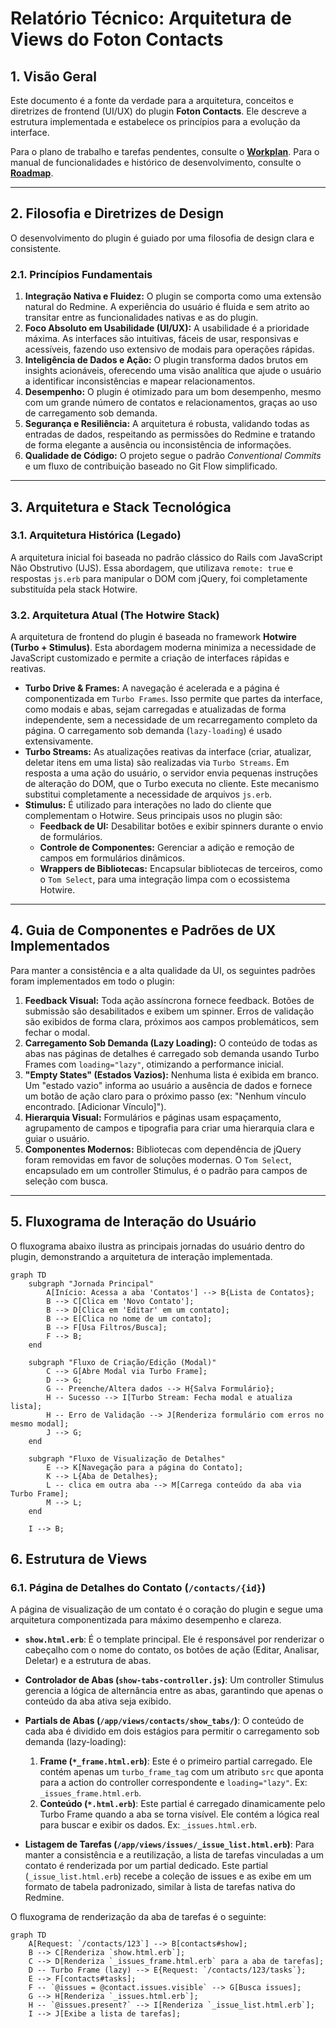 # Relatório Técnico: Arquitetura de Views do Foton Contacts

## 1. Visão Geral

Este documento é a fonte da verdade para a arquitetura, conceitos e diretrizes de frontend (UI/UX) do plugin **Foton Contacts**. Ele descreve a estrutura implementada e estabelece os princípios para a evolução da interface.

Para o plano de trabalho e tarefas pendentes, consulte o **[Workplan](workplan.md)**.
Para o manual de funcionalidades e histórico de desenvolvimento, consulte o **[Roadmap](ROADMAP.md)**.

---

## 2. Filosofia e Diretrizes de Design

O desenvolvimento do plugin é guiado por uma filosofia de design clara e consistente.

### 2.1. Princípios Fundamentais

1.  **Integração Nativa e Fluidez:** O plugin se comporta como uma extensão natural do Redmine. A experiência do usuário é fluida e sem atrito ao transitar entre as funcionalidades nativas e as do plugin.
2.  **Foco Absoluto em Usabilidade (UI/UX):** A usabilidade é a prioridade máxima. As interfaces são intuitivas, fáceis de usar, responsivas e acessíveis, fazendo uso extensivo de modais para operações rápidas.
3.  **Inteligência de Dados e Ação:** O plugin transforma dados brutos em insights acionáveis, oferecendo uma visão analítica que ajude o usuário a identificar inconsistências e mapear relacionamentos.
4.  **Desempenho:** O plugin é otimizado para um bom desempenho, mesmo com um grande número de contatos e relacionamentos, graças ao uso de carregamento sob demanda.
5.  **Segurança e Resiliência:** A arquitetura é robusta, validando todas as entradas de dados, respeitando as permissões do Redmine e tratando de forma elegante a ausência ou inconsistência de informações.
6.  **Qualidade de Código:** O projeto segue o padrão *Conventional Commits* e um fluxo de contribuição baseado no Git Flow simplificado.

---

## 3. Arquitetura e Stack Tecnológica

### 3.1. Arquitetura Histórica (Legado)

A arquitetura inicial foi baseada no padrão clássico do Rails com JavaScript Não Obstrutivo (UJS). Essa abordagem, que utilizava `remote: true` e respostas `js.erb` para manipular o DOM com jQuery, foi completamente substituída pela stack Hotwire.

### 3.2. Arquitetura Atual (The Hotwire Stack)

A arquitetura de frontend do plugin é baseada no framework **Hotwire (Turbo + Stimulus)**. Esta abordagem moderna minimiza a necessidade de JavaScript customizado e permite a criação de interfaces rápidas e reativas.

- **Turbo Drive & Frames:** A navegação é acelerada e a página é componentizada em `Turbo Frames`. Isso permite que partes da interface, como modais e abas, sejam carregadas e atualizadas de forma independente, sem a necessidade de um recarregamento completo da página. O carregamento sob demanda (`lazy-loading`) é usado extensivamente.
- **Turbo Streams:** As atualizações reativas da interface (criar, atualizar, deletar itens em uma lista) são realizadas via `Turbo Streams`. Em resposta a uma ação do usuário, o servidor envia pequenas instruções de alteração do DOM, que o Turbo executa no cliente. Este mecanismo substitui completamente a necessidade de arquivos `js.erb`.
- **Stimulus:** É utilizado para interações no lado do cliente que complementam o Hotwire. Seus principais usos no plugin são:
    - **Feedback de UI:** Desabilitar botões e exibir spinners durante o envio de formulários.
    - **Controle de Componentes:** Gerenciar a adição e remoção de campos em formulários dinâmicos.
    - **Wrappers de Bibliotecas:** Encapsular bibliotecas de terceiros, como o `Tom Select`, para uma integração limpa com o ecossistema Hotwire.

---

## 4. Guia de Componentes e Padrões de UX Implementados

Para manter a consistência e a alta qualidade da UI, os seguintes padrões foram implementados em todo o plugin:

1.  **Feedback Visual:** Toda ação assíncrona fornece feedback. Botões de submissão são desabilitados e exibem um spinner. Erros de validação são exibidos de forma clara, próximos aos campos problemáticos, sem fechar o modal.
2.  **Carregamento Sob Demanda (Lazy Loading):** O conteúdo de todas as abas nas páginas de detalhes é carregado sob demanda usando Turbo Frames com `loading="lazy"`, otimizando a performance inicial.
3.  **"Empty States" (Estados Vazios):** Nenhuma lista é exibida em branco. Um "estado vazio" informa ao usuário a ausência de dados e fornece um botão de ação claro para o próximo passo (ex: "Nenhum vínculo encontrado. [Adicionar Vínculo]").
4.  **Hierarquia Visual:** Formulários e páginas usam espaçamento, agrupamento de campos e tipografia para criar uma hierarquia clara e guiar o usuário.
5.  **Componentes Modernos:** Bibliotecas com dependência de jQuery foram removidas em favor de soluções modernas. O `Tom Select`, encapsulado em um controller Stimulus, é o padrão para campos de seleção com busca.

---

## 5. Fluxograma de Interação do Usuário

O fluxograma abaixo ilustra as principais jornadas do usuário dentro do plugin, demonstrando a arquitetura de interação implementada.

```mermaid
graph TD
    subgraph "Jornada Principal"
        A[Início: Acessa a aba 'Contatos'] --> B{Lista de Contatos};
        B --> C[Clica em 'Novo Contato'];
        B --> D[Clica em 'Editar' em um contato];
        B --> E[Clica no nome de um contato];
        B --> F[Usa Filtros/Busca];
        F --> B;
    end

    subgraph "Fluxo de Criação/Edição (Modal)"
        C --> G[Abre Modal via Turbo Frame];
        D --> G;
        G -- Preenche/Altera dados --> H{Salva Formulário};
        H -- Sucesso --> I[Turbo Stream: Fecha modal e atualiza lista];
        H -- Erro de Validação --> J[Renderiza formulário com erros no mesmo modal];
        J --> G;
    end

    subgraph "Fluxo de Visualização de Detalhes"
        E --> K[Navegação para a página do Contato];
        K --> L{Aba de Detalhes};
        L -- clica em outra aba --> M[Carrega conteúdo da aba via Turbo Frame];
        M --> L;
    end

    I --> B;
```


## 6. Estrutura de Views

### 6.1. Página de Detalhes do Contato (`/contacts/{id}`)

A página de visualização de um contato é o coração do plugin e segue uma arquitetura componentizada para máximo desempenho e clareza.

- **`show.html.erb`**: É o template principal. Ele é responsável por renderizar o cabeçalho com o nome do contato, os botões de ação (Editar, Analisar, Deletar) e a estrutura de abas.

- **Controlador de Abas (`show-tabs-controller.js`)**: Um controller Stimulus gerencia a lógica de alternância entre as abas, garantindo que apenas o conteúdo da aba ativa seja exibido.

- **Partials de Abas (`/app/views/contacts/show_tabs/`)**: O conteúdo de cada aba é dividido em dois estágios para permitir o carregamento sob demanda (lazy-loading):
    1.  **Frame (`*_frame.html.erb`)**: Este é o primeiro partial carregado. Ele contém apenas um `turbo_frame_tag` com um atributo `src` que aponta para a action do controller correspondente e `loading="lazy"`. Ex: `_issues_frame.html.erb`.
    2.  **Conteúdo (`*.html.erb`)**: Este partial é carregado dinamicamente pelo Turbo Frame quando a aba se torna visível. Ele contém a lógica real para buscar e exibir os dados. Ex: `_issues.html.erb`.

- **Listagem de Tarefas (`/app/views/issues/_issue_list.html.erb`)**: Para manter a consistência e a reutilização, a lista de tarefas vinculadas a um contato é renderizada por um partial dedicado. Este partial (`_issue_list.html.erb`) recebe a coleção de issues e as exibe em um formato de tabela padronizado, similar à lista de tarefas nativa do Redmine.

O fluxograma de renderização da aba de tarefas é o seguinte:

```mermaid
graph TD
    A[Request: `/contacts/123`] --> B[contacts#show];
    B --> C[Renderiza `show.html.erb`];
    C --> D[Renderiza `_issues_frame.html.erb` para a aba de tarefas];
    D -- Turbo Frame (lazy) --> E{Request: `/contacts/123/tasks`};
    E --> F[contacts#tasks];
    F -- `@issues = @contact.issues.visible` --> G[Busca issues];
    G --> H[Renderiza `_issues.html.erb`];
    H -- `@issues.present?` --> I[Renderiza `_issue_list.html.erb`];
    I --> J[Exibe a lista de tarefas];
```